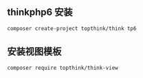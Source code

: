 ## thinkphp6 安装
```bash
composer create-project topthink/think tp6
```
## 安装视图模板
```bash
composer require topthink/think-view
```